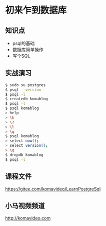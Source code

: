 初来乍到数据库
=============

## 知识点

* psql的基础
* 数据库简单操作
* 写个SQL

## 实战演习

~~~bash
$ sudo su postgres
$ psql --version
$ psql -l
$ createdb komablog
$ psql -l
$ psql komablog
> help
> \h
> \?
> \l
> \q
$ psql komablog
> select now();
> select version();
> \q
$ dropdb komablog
$ psql -l
~~~

## 课程文件

https://gitee.com/komavideo/LearnPostgreSql

## 小马视频频道

http://komavideo.com
